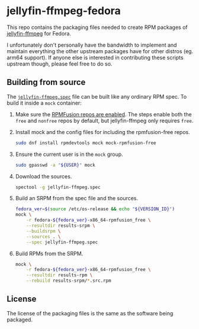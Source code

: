 # jellyfin-ffmpeg-fedora

This repo contains the packaging files needed to create RPM packages of [jellyfin-ffmpeg](https://github.com/jellyfin/jellyfin-ffmpeg) for Fedora.

I unfortunately don't personally have the bandwidth to implement and maintain everything the other upstream packages have for other distros (eg. arm64 support). If anyone else is interested in contributing these scripts upstream though, please feel free to do so.

## Building from source

The [`jellyfin-ffmpeg.spec`](./jellyfin-ffmpeg.spec) file can be built like any ordinary RPM spec. To build it inside a `mock` container:

1. Make sure the [RPMFusion repos are enabled](https://rpmfusion.org/Configuration). The steps enable both the `free` and `nonfree` repos by default, but jellyfin-ffmpeg only requires `free`.

2. Install mock and the config files for including the rpmfusion-free repos.

    ```bash
    sudo dnf install rpmdevtools mock mock-rpmfusion-free
    ```

3. Ensure the current user is in the `mock` group.

    ```bash
    sudo gpasswd -a "${USER}" mock
    ```

4. Download the sources.

    ```bash
    spectool -g jellyfin-ffmpeg.spec
    ```

5. Build an SRPM from the spec file and the sources.

    ```bash
    fedora_ver=$(source /etc/os-release && echo "${VERSION_ID}")
    mock \
        -r fedora-${fedora_ver}-x86_64-rpmfusion_free \
        --resultdir results-srpm \
        --buildsrpm \
        --sources . \
        --spec jellyfin-ffmpeg.spec
    ```

6. Build RPMs from the SRPM.

    ```bash
    mock \
        -r fedora-${fedora_ver}-x86_64-rpmfusion_free \
        --resultdir results-rpm \
        --rebuild results-srpm/*.src.rpm
    ```

## License

The license of the packaging files is the same as the software being packaged.
